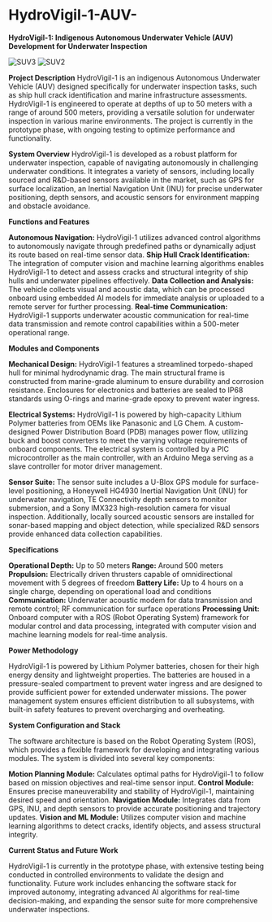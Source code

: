 # HydroVigil-1-AUV-
**HydroVigil-1: Indigenous Autonomous Underwater Vehicle (AUV) Development for Underwater Inspection**

![SUV3](https://github.com/user-attachments/assets/e7fd2e5d-c78b-4eae-a38e-d5c5dc5d3cf5)
![SUV2](https://github.com/user-attachments/assets/f55bfb68-e2c2-48b3-a50c-c66ed55a4456)



**Project Description**
HydroVigil-1 is an indigenous Autonomous Underwater Vehicle (AUV) designed specifically for underwater inspection tasks, such as ship hull crack identification and marine infrastructure assessments. HydroVigil-1 is engineered to operate at depths of up to 50 meters with a range of around 500 meters, providing a versatile solution for underwater inspection in various marine environments. The project is currently in the prototype phase, with ongoing testing to optimize performance and functionality.

**System Overview**
HydroVigil-1 is developed as a robust platform for underwater inspection, capable of navigating autonomously in challenging underwater conditions. It integrates a variety of sensors, including locally sourced and R&D-based sensors available in the market, such as GPS for surface localization, an Inertial Navigation Unit (INU) for precise underwater positioning, depth sensors, and acoustic sensors for environment mapping and obstacle avoidance.

**Functions and Features**

**Autonomous Navigation:** HydroVigil-1 utilizes advanced control algorithms to autonomously navigate through predefined paths or dynamically adjust its route based on real-time sensor data.
**Ship Hull Crack Identification:** The integration of computer vision and machine learning algorithms enables HydroVigil-1 to detect and assess cracks and structural integrity of ship hulls and underwater pipelines effectively.
**Data Collection and Analysis:** The vehicle collects visual and acoustic data, which can be processed onboard using embedded AI models for immediate analysis or uploaded to a remote server for further processing.
**Real-time Communication:** HydroVigil-1 supports underwater acoustic communication for real-time data transmission and remote control capabilities within a 500-meter operational range.

**Modules and Components**

**Mechanical Design:** HydroVigil-1 features a streamlined torpedo-shaped hull for minimal hydrodynamic drag. The main structural frame is constructed from marine-grade aluminum to ensure durability and corrosion resistance. Enclosures for electronics and batteries are sealed to IP68 standards using O-rings and marine-grade epoxy to prevent water ingress.

**Electrical Systems:** HydroVigil-1 is powered by high-capacity Lithium Polymer batteries from OEMs like Panasonic and LG Chem. A custom-designed Power Distribution Board (PDB) manages power flow, utilizing buck and boost converters to meet the varying voltage requirements of onboard components. The electrical system is controlled by a PIC microcontroller as the main controller, with an Arduino Mega serving as a slave controller for motor driver management.

**Sensor Suite:** The sensor suite includes a U-Blox GPS module for surface-level positioning, a Honeywell HG4930 Inertial Navigation Unit (INU) for underwater navigation, TE Connectivity depth sensors to monitor submersion, and a Sony IMX323 high-resolution camera for visual inspection. Additionally, locally sourced acoustic sensors are installed for sonar-based mapping and object detection, while specialized R&D sensors provide enhanced data collection capabilities.

**Specifications**

**Operational Depth:** Up to 50 meters
**Range:** Around 500 meters
**Propulsion:** Electrically driven thrusters capable of omnidirectional movement with 5 degrees of freedom
**Battery Life:** Up to 4 hours on a single charge, depending on operational load and conditions
**Communication:** Underwater acoustic modem for data transmission and remote control; RF communication for surface operations
**Processing Unit:** Onboard computer with a ROS (Robot Operating System) framework for modular control and data processing, integrated with computer vision and machine learning models for real-time analysis.

**Power Methodology**

HydroVigil-1 is powered by Lithium Polymer batteries, chosen for their high energy density and lightweight properties. The batteries are housed in a pressure-sealed compartment to prevent water ingress and are designed to provide sufficient power for extended underwater missions. The power management system ensures efficient distribution to all subsystems, with built-in safety features to prevent overcharging and overheating.

**System Configuration and Stack**

The software architecture is based on the Robot Operating System (ROS), which provides a flexible framework for developing and integrating various modules. The system is divided into several key components:

**Motion Planning Module:** Calculates optimal paths for HydroVigil-1 to follow based on mission objectives and real-time sensor input.
**Control Module:** Ensures precise maneuverability and stability of HydroVigil-1, maintaining desired speed and orientation.
**Navigation Module:** Integrates data from GPS, INU, and depth sensors to provide accurate positioning and trajectory updates.
**Vision and ML Module:** Utilizes computer vision and machine learning algorithms to detect cracks, identify objects, and assess structural integrity.

**Current Status and Future Work**

HydroVigil-1 is currently in the prototype phase, with extensive testing being conducted in controlled environments to validate the design and functionality. Future work includes enhancing the software stack for improved autonomy, integrating advanced AI algorithms for real-time decision-making, and expanding the sensor suite for more comprehensive underwater inspections.
